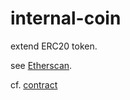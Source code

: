 # internal-coin

extend ERC20 token.

see [Etherscan](https://ropsten.etherscan.io/token/0x8cf870f3045ab35fc2c142674325ad80e9b15c4d).

cf. [contract](https://github.com/keyiiiii/internal-coin/blob/master/token/contracts/InternalCoin.sol)